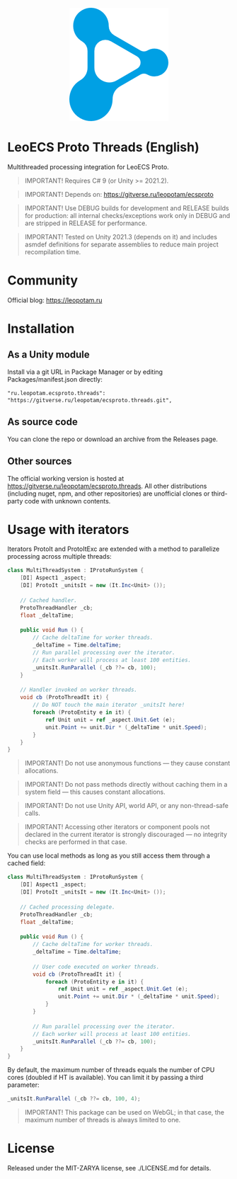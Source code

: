 <p align="center">
    <img src="./logo.png" alt="Proto">
</p>

# LeoECS Proto Threads (English)

Multithreaded processing integration for LeoECS Proto.

> IMPORTANT! Requires C# 9 (or Unity >= 2021.2).

> IMPORTANT! Depends on: https://gitverse.ru/leopotam/ecsproto

> IMPORTANT! Use DEBUG builds for development and RELEASE builds for production: all internal checks/exceptions work only in DEBUG and are stripped in RELEASE for performance.

> IMPORTANT! Tested on Unity 2021.3 (depends on it) and includes asmdef definitions for separate assemblies to reduce main project recompilation time.


# Community
Official blog: https://leopotam.ru


# Installation


## As a Unity module
Install via a git URL in Package Manager or by editing Packages/manifest.json directly:
```
"ru.leopotam.ecsproto.threads": "https://gitverse.ru/leopotam/ecsproto.threads.git",
```


## As source code
You can clone the repo or download an archive from the Releases page.


## Other sources
The official working version is hosted at https://gitverse.ru/leopotam/ecsproto.threads. All other distributions (including nuget, npm, and other repositories) are unofficial clones or third-party code with unknown contents.


# Usage with iterators
Iterators ProtoIt and ProtoItExc are extended with a method to parallelize processing across multiple threads:
```csharp
class MultiThreadSystem : IProtoRunSystem {
    [DI] Aspect1 _aspect;
    [DI] ProtoIt _unitsIt = new (It.Inc<Unit> ());
    
    // Cached handler.
    ProtoThreadHandler _cb;
    float _deltaTime;

    public void Run () {
        // Cache deltaTime for worker threads.
        _deltaTime = Time.deltaTime;
        // Run parallel processing over the iterator.
        // Each worker will process at least 100 entities.
        _unitsIt.RunParallel (_cb ??= cb, 100);
    }

    // Handler invoked on worker threads.
    void cb (ProtoThreadIt it) {
        // Do NOT touch the main iterator _unitsIt here!
        foreach (ProtoEntity e in it) {
            ref Unit unit = ref _aspect.Unit.Get (e);
            unit.Point += unit.Dir * (_deltaTime * unit.Speed);
        }
    }
}
```

> IMPORTANT! Do not use anonymous functions — they cause constant allocations.

> IMPORTANT! Do not pass methods directly without caching them in a system field — this causes constant allocations.

> IMPORTANT! Do not use Unity API, world API, or any non-thread-safe calls.

> IMPORTANT! Accessing other iterators or component pools not declared in the current iterator is strongly discouraged — no integrity checks are performed in that case.

You can use local methods as long as you still access them through a cached field:
```csharp
class MultiThreadSystem : IProtoRunSystem {
    [DI] Aspect1 _aspect;
    [DI] ProtoIt _unitsIt = new (It.Inc<Unit> ());
    
    // Cached processing delegate.
    ProtoThreadHandler _cb;
    float _deltaTime;

    public void Run () {
        // Cache deltaTime for worker threads.
        _deltaTime = Time.deltaTime;
        
        // User code executed on worker threads.
        void cb (ProtoThreadIt it) {
            foreach (ProtoEntity e in it) {
                ref Unit unit = ref _aspect.Unit.Get (e);
                unit.Point += unit.Dir * (_deltaTime * unit.Speed);
            }
        }
    
        // Run parallel processing over the iterator.
        // Each worker will process at least 100 entities.
        _unitsIt.RunParallel (_cb ??= cb, 100);
    }
}
```

By default, the maximum number of threads equals the number of CPU cores (doubled if HT is available).
You can limit it by passing a third parameter:
```csharp
_unitsIt.RunParallel (_cb ??= cb, 100, 4);
```

> IMPORTANT! This package can be used on WebGL; in that case, the maximum number of threads is always limited to one.


# License
Released under the MIT-ZARYA license, see ./LICENSE.md for details.